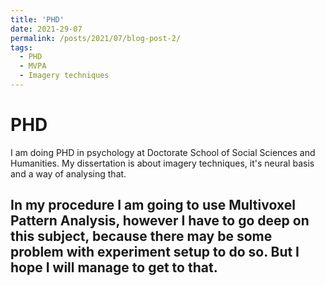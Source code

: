 ```yaml
---
title: 'PHD'
date: 2021-29-07
permalink: /posts/2021/07/blog-post-2/
tags:
  - PHD
  - MVPA
  - Imagery techniques
---
```

PHD
======

I am doing PHD in psychology at Doctorate School of Social Sciences and Humanities. My dissertation is about imagery techniques, it's neural basis and a way of analysing that.

In my procedure I am going to use Multivoxel Pattern Analysis, however I have to go deep on this subject, because there may be some problem with experiment setup to do so. But I hope I will manage to get to that.
------
